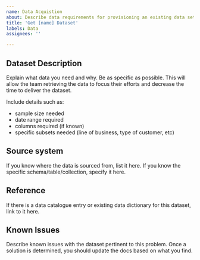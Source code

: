 ```yaml
---
name: Data Acquistion
about: Describe data requirements for provisioning an existing data set
title: 'Get [name] Dataset'
labels: Data
assignees: ''

---
```


## Dataset Description

Explain what data you need and why. Be as specific as possible. This will allow the team retrieving the data to focus their efforts and decrease the time to deliver the dataset.

Include details such as:

- sample size needed
- date range required
- columns required (if known)
- specific subsets needed (line of business, type of customer, etc)  

## Source system

If you know where the data is sourced from, list it here. If you know the specific schema/table/collection, specify it here.

## Reference

If there is a data catalogue entry or existing data dictionary for this dataset, link to it here.

## Known Issues

Describe known issues with the dataset pertinent to this problem. Once a solution is determined, you should update the docs based on what you find.

